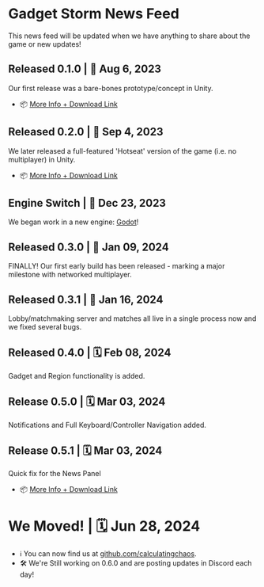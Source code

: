 # Gadget Storm News Feed

This news feed will be updated when we have anything to share about the game or new updates!

## Released 0.1.0 | 📆 Aug 6, 2023

Our first release was a bare-bones prototype/concept in Unity.

- 📦 [More Info + Download Link](https://github.com/orgs/crystal-expedition/discussions/3)

## Released 0.2.0 | 📆 Sep 4, 2023

We later released a full-featured 'Hotseat' version of the game (i.e. no multiplayer) in Unity.

- 📦 [More Info + Download Link](https://github.com/orgs/crystal-expedition/discussions/5)

## Engine Switch | 📆 Dec 23, 2023

We began work in a new engine: [Godot](https://godotengine.org/)!

## Released 0.3.0 | 📆 Jan 09, 2024

FINALLY! Our first early build has been released - marking a major milestone with networked multiplayer.

## Released 0.3.1 | 📆 Jan 16, 2024

Lobby/matchmaking server and matches all live in a single process now and we fixed several bugs.

## Released 0.4.0 | 🗓️ Feb 08, 2024

Gadget and Region functionality is added.

## Release 0.5.0 | 🗓️ Mar 03, 2024

Notifications and Full Keyboard/Controller Navigation added.

## Release 0.5.1 | 🗓️ Mar 03, 2024

Quick fix for the News Panel

- 📦 [More Info + Download Link](https://github.com/orgs/crystal-expedition/discussions/7)

# We Moved! | 🗓️ Jun 28, 2024

- ℹ️ You can now find us at [github.com/calculatingchaos](https://github.com/calculatingchaos).
- 🛠️ We're Still working on 0.6.0 and are posting updates in Discord each day!
